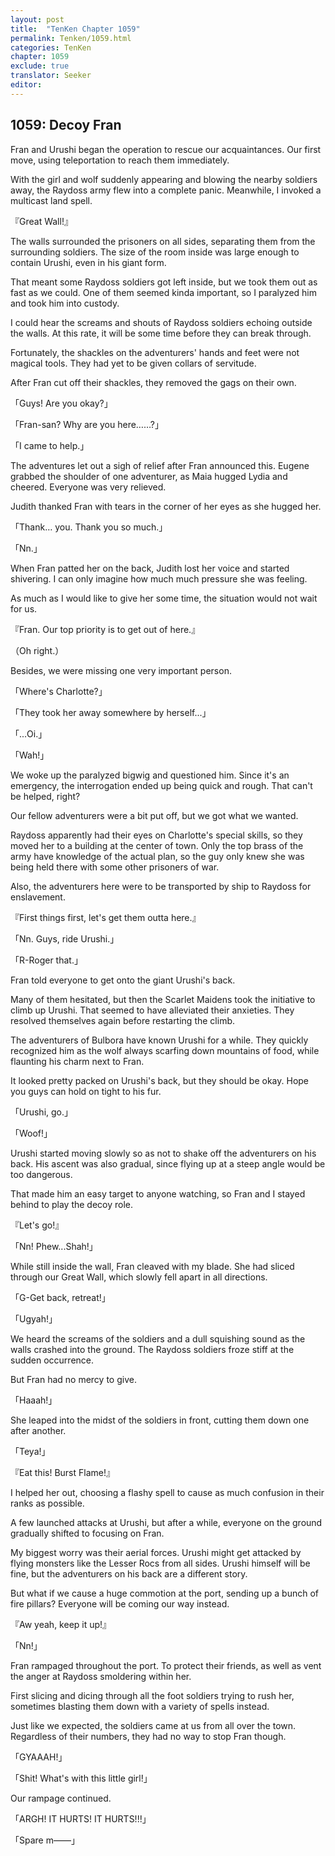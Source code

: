 ```yaml
---
layout: post
title:  "TenKen Chapter 1059"
permalink: Tenken/1059.html
categories: TenKen
chapter: 1059
exclude: true
translator: Seeker
editor: 
---
```

<h2>1059: Decoy Fran</h2>

Fran and Urushi began the operation to rescue our acquaintances. Our first move, using teleportation to reach them immediately.

With the girl and wolf suddenly appearing and blowing the nearby soldiers away, the Raydoss army flew into a complete panic. Meanwhile, I invoked a multicast land spell.

『Great Wall!』

The walls surrounded the prisoners on all sides, separating them from the surrounding soldiers. The size of the room inside was large enough to contain Urushi, even in his giant form.

That meant some Raydoss soldiers got left inside, but we took them out as fast as we could. One of them seemed kinda important, so I paralyzed him and took him into custody.

I could hear the screams and shouts of Raydoss soldiers echoing outside the walls. At this rate, it will be some time before they can break through.

Fortunately, the shackles on the adventurers' hands and feet were not magical tools. They had yet to be given collars of servitude.

After Fran cut off their shackles, they removed the gags on their own.

「Guys! Are you okay?」

「Fran-san? Why are you here……?」

「I came to help.」

The adventures let out a sigh of relief after Fran announced this. Eugene grabbed the shoulder of one adventurer, as Maia hugged Lydia and cheered. Everyone was very relieved.

Judith thanked Fran with tears in the corner of her eyes as she hugged her.

「Thank… you. Thank you so much.」

「Nn.」

When Fran patted her on the back, Judith lost her voice and started shivering. I can only imagine how much much pressure she was feeling.

As much as I would like to give her some time, the situation would not wait for us.

『Fran. Our top priority is to get out of here.』

（Oh right.）

Besides, we were missing one very important person.

「Where's Charlotte?」

「They took her away somewhere by herself...」

「...Oi.」

「Wah!」

We woke up the paralyzed bigwig and questioned him. Since it's an emergency, the interrogation ended up being quick and rough. That can't be helped, right?

Our fellow adventurers were a bit put off, but we got what we wanted.

Raydoss apparently had their eyes on Charlotte's special skills, so they moved her to a building at the center of town. Only the top brass of the army have knowledge of the actual plan, so the guy only knew she was being held there with some other prisoners of war.

Also, the adventurers here were to be transported by ship to Raydoss for enslavement.

『First things first, let's get them outta here.』

「Nn. Guys, ride Urushi.」

「R-Roger that.」

Fran told everyone to get onto the giant Urushi's back.

Many of them hesitated, but then the Scarlet Maidens took the initiative to climb up Urushi. That seemed to have alleviated their anxieties. They resolved themselves again before restarting the climb.

The adventurers of Bulbora have known Urushi for a while. They quickly recognized him as the wolf always scarfing down mountains of food, while flaunting his charm next to Fran.

It looked pretty packed on Urushi's back, but they should be okay. Hope you guys can hold on tight to his fur.

「Urushi, go.」

「Woof!」

Urushi started moving slowly so as not to shake off the adventurers on his back. His ascent was also gradual, since flying up at a steep angle would be too dangerous.

That made him an easy target to anyone watching, so Fran and I stayed behind to play the decoy role.

『Let's go!』

「Nn! Phew...Shah!」

While still inside the wall, Fran cleaved with my blade. She had sliced through our Great Wall, which slowly fell apart in all directions.

「G-Get back, retreat!」

「Ugyah!」

We heard the screams of the soldiers and a dull squishing sound as the walls crashed into the ground. The Raydoss soldiers froze stiff at the sudden occurrence.

But Fran had no mercy to give.

「Haaah!」

She leaped into the midst of the soldiers in front, cutting them down one after another.

「Teya!」

『Eat this! Burst Flame!』

I helped her out, choosing a flashy spell to cause as much confusion in their ranks as possible.

A few launched attacks at Urushi, but after a while, everyone on the ground gradually shifted to focusing on Fran.

My biggest worry was their aerial forces. Urushi might get attacked by flying monsters like the Lesser Rocs from all sides. Urushi himself will be fine, but the adventurers on his back are a different story.

But what if we cause a huge commotion at the port, sending up a bunch of fire pillars? Everyone will be coming our way instead.

『Aw yeah, keep it up!』

「Nn!」

Fran rampaged throughout the port. To protect their friends, as well as vent the anger at Raydoss smoldering within her.

First slicing and dicing through all the foot soldiers trying to rush her, sometimes blasting them down with a variety of spells instead.

Just like we expected, the soldiers came at us from all over the town. Regardless of their numbers, they had no way to stop Fran though.

「GYAAAH!」

「Shit! What's with this little girl!」

Our rampage continued.

「ARGH! IT HURTS! IT HURTS!!!」

「Spare m――」


